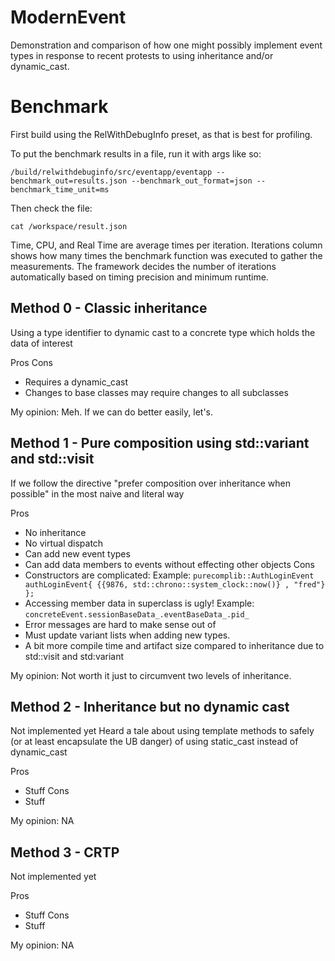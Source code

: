 # ModernEvent
Demonstration and comparison of how one might possibly implement event types in response to recent protests to using inheritance and/or dynamic_cast.

# Benchmark
First build using the RelWithDebugInfo preset, as that is best for profiling.

To put the benchmark results in a file, run it with args like so:
```
/build/relwithdebuginfo/src/eventapp/eventapp --benchmark_out=results.json --benchmark_out_format=json --benchmark_time_unit=ms
```

Then check the file:
```
cat /workspace/result.json
```

Time, CPU, and Real Time are average times per iteration. Iterations column shows how many times the benchmark function was executed to gather the measurements.
The framework decides the number of iterations automatically based on timing precision and minimum runtime.

## Method 0 - Classic inheritance
Using a type identifier to dynamic cast to a concrete type which holds the data of interest

Pros
Cons
- Requires a dynamic_cast
- Changes to base classes may require changes to all subclasses

My opinion: Meh. If we can do better easily, let's.

## Method 1 - Pure composition using std::variant and std::visit
If we follow the directive "prefer composition over inheritance when possible" in the most naive and literal way

Pros
- No inheritance
- No virtual dispatch
- Can add new event types
- Can add data members to events without effecting other objects
Cons
- Constructors are complicated: Example: `purecomplib::AuthLoginEvent authLoginEvent{ {{9876, std::chrono::system_clock::now()} , "fred"} };`
- Accessing member data in superclass is ugly! Example: `concreteEvent.sessionBaseData_.eventBaseData_.pid_`
- Error messages are hard to make sense out of
- Must update variant lists when adding new types.
- A bit more compile time and artifact size compared to inheritance due to std::visit and std:variant

My opinion: Not worth it just to circumvent two levels of inheritance.

## Method 2 - Inheritance but no dynamic cast
Not implemented yet
Heard a tale about using template methods to safely (or at least encapsulate the UB danger) of using static_cast instead of dynamic_cast

Pros
- Stuff
Cons
- Stuff

My opinion: NA

## Method 3 - CRTP
Not implemented yet

Pros
- Stuff
Cons
- Stuff

My opinion: NA